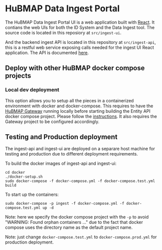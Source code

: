 # HuBMAP Data Ingest Portal

The HuBMAP Data Ingest Portal UI is a web application built with [React](https://reactjs.org/). It contians the web UIs for both the ID System and the Data Ingest tool. The source code is located in this reposiory at `src/ingest-ui`.   

And the backend ingest API is located in this repository at `src/ingest-api`, this is a restful web service exposing calls needed for the ingest UI React application.  The API is documented [here](http://smart-api.info/ui/2628cdd76b9994d89ad98ac92a82c18b).

## Deploy with other HuBMAP docker compose projects

### Local dev deployment

This option allows you to setup all the pieces in a containerized environment with docker and docker-compose. This requires to have the [HuBMAP Gateway](https://github.com/hubmapconsortium/gateway) running locally before starting building the Entity API docker compose project. Please follow the [instructions](https://github.com/hubmapconsortium/gateway#workflow-of-setting-up-multiple-hubmap-docker-compose-projects). It also requires the Gateway project to be configured accordingly.

## Testing and Production deployment

The ingest-api and ingest-ui are deployed on a separare host machine for testing and production due to different deployment requirements.

To build the docker images of ingest-api and ingest-ui:

````
cd docker
./docker-setup.sh
sudo docker-compose -f docker-compose.yml -f docker-compose.test.yml build
````

To start up the containers:

````
sudo docker-compose -p ingest -f docker-compose.yml -f docker-compose.test.yml up -d
````

Note: here we specify the docker compose project with the `-p` to avoid "WARNING: Found orphan containers ..." due to the fact that docker compose uses the directory name as the default project name.

Note: just change `docker-compose.test.yml` to `docker-compose.prod.yml` for production deployment.

